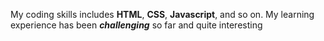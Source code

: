 My coding skills includes **HTML**, **CSS**, **Javascript**, and so on. My learning experience has been _**challenging**_ so far and quite interesting
